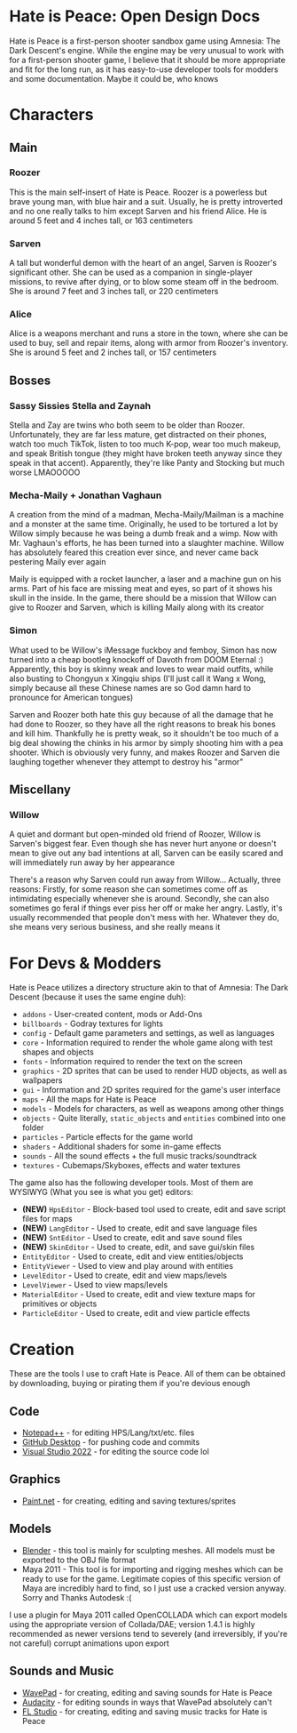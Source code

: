 # Hate is Peace: Open Design Docs
Hate is Peace is a first-person shooter sandbox game using Amnesia: The Dark Descent's engine. While the engine may be very unusual to work with for a first-person shooter game, I believe that it should be more appropriate and fit for the long run, as it has easy-to-use developer tools for modders and some documentation. Maybe it could be, who knows

# Characters
## Main
### Roozer
This is the main self-insert of Hate is Peace. Roozer is a powerless but brave young man, with blue hair and a suit. Usually, he is pretty introverted and no one really talks to him except Sarven and his friend Alice. He is around 5 feet and 4 inches tall, or 163 centimeters

### Sarven
A tall but wonderful demon with the heart of an angel, Sarven is Roozer's significant other. She can be used as a companion in single-player missions, to revive after dying, or to blow some steam off in the bedroom. She is around 7 feet and 3 inches tall, or 220 centimeters

### Alice
Alice is a weapons merchant and runs a store in the town, where she can be used to buy, sell and repair items, along with armor from Roozer's inventory. She is around 5 feet and 2 inches tall, or 157 centimeters

## Bosses
### Sassy Sissies Stella and Zaynah

Stella and Zay are twins who both seem to be older than Roozer. Unfortunately, they are far less mature, get distracted on their phones, watch too much TikTok, listen to too much K-pop, wear too much makeup, and speak British tongue (they might have broken teeth anyway since they speak in that accent). Apparently, they're like Panty and Stocking but much worse LMAOOOOO

### Mecha-Maily + Jonathan Vaghaun
A creation from the mind of a madman, Mecha-Maily/Mailman is a machine and a monster at the same time. Originally, he used to be tortured a lot by Willow simply because he was being a dumb freak and a wimp. Now with Mr. Vaghaun's efforts, he has been turned into a slaughter machine. Willow has absolutely feared this creation ever since, and never came back pestering Maily ever again

Maily is equipped with a rocket launcher, a laser and a machine gun on his arms. Part of his face are missing meat and eyes, so part of it shows his skull in the inside. In the game, there should be a mission that Willow can give to Roozer and Sarven, which is killing Maily along with its creator

### Simon
What used to be Willow's iMessage fuckboy and femboy, Simon has now turned into a cheap bootleg knockoff of Davoth from DOOM Eternal :) Apparently, this boy is skinny weak and loves to wear maid outfits, while also busting to Chongyun x Xingqiu ships (I'll just call it Wang x Wong, simply because all these Chinese names are so God damn hard to pronounce for American tongues)

Sarven and Roozer both hate this guy because of all the damage that he had done to Roozer, so they have all the right reasons to break his bones and kill him. Thankfully he is pretty weak, so it shouldn't be too much of a big deal showing the chinks in his armor by simply shooting him with a pea shooter. Which is obviously very funny, and makes Roozer and Sarven die laughing together whenever they attempt to destroy his "armor"

## Miscellany
### Willow
A quiet and dormant but open-minded old friend of Roozer, Willow is Sarven's biggest fear. Even though she has never hurt anyone or doesn't mean to give out any bad intentions at all, Sarven can be easily scared and will immediately run away by her appearance

There's a reason why Sarven could run away from Willow... Actually, three reasons: Firstly, for some reason she can sometimes come off as intimidating especially whenever she is around. Secondly, she can also sometimes go feral if things ever piss her off or make her angry. Lastly, it's usually recommended that people don't mess with her. Whatever they do, she means very serious business, and she really means it

# For Devs & Modders
Hate is Peace utilizes a directory structure akin to that of Amnesia: The Dark Descent (because it uses the same engine duh):
- `addons` - User-created content, mods or Add-Ons
- `billboards` - Godray textures for lights
- `config` - Default game parameters and settings, as well as languages
- `core` - Information required to render the whole game along with test shapes and objects
- `fonts` - Information required to render the text on the screen
- `graphics` - 2D sprites that can be used to render HUD objects, as well as wallpapers
- `gui` - Information and 2D sprites required for the game's user interface
- `maps` - All the maps for Hate is Peace
- `models` - Models for characters, as well as weapons among other things
- `objects` - Quite literally, `static_objects` and `entities` combined into one folder
- `particles` - Particle effects for the game world
- `shaders` - Additional shaders for some in-game effects
- `sounds` - All the sound effects + the full music tracks/soundtrack
- `textures` - Cubemaps/Skyboxes, effects and water textures

The game also has the following developer tools. Most of them are WYSIWYG (What you see is what you get) editors:
- **(NEW)** `HpsEditor` - Block-based tool used to create, edit and save script files for maps 
- **(NEW)** `LangEditor` - Used to create, edit and save language files
- **(NEW)** `SntEditor` - Used to create, edit and save sound files
- **(NEW)** `SkinEditor` - Used to create, edit, and save gui/skin files
- `EntityEditor` - Used to create, edit and view entities/objects
- `EntityViewer` - Used to view and play around with entities
- `LevelEditor` - Used to create, edit and view maps/levels
- `LevelViewer` - Used to view maps/levels
- `MaterialEditor` - Used to create, edit and view texture maps for primitives or objects
- `ParticleEditor` - Used to create, edit and view particle effects

# Creation
These are the tools I use to craft Hate is Peace. All of them can be obtained by downloading, buying or pirating them if you're devious enough

## Code
- [Notepad++](https://notepad-plus-plus.org/) - for editing HPS/Lang/txt/etc. files
- [GitHub Desktop](https://desktop.github.com/) - for pushing code and commits
- [Visual Studio 2022](https://visualstudio.microsoft.com/vs/) - for editing the source code lol

## Graphics
- [Paint.net](https://getpaint.net/) - for creating, editing and saving textures/sprites

## Models
- [Blender](https://www.blender.org/) - this tool is mainly for sculpting meshes. All models must be exported to the OBJ file format
- Maya 2011 - This tool is for importing and rigging meshes which can be ready to use for the game. Legitimate copies of this specific version of Maya are incredibly hard to find, so I just use a cracked version anyway. Sorry and Thanks Autodesk :(

I use a plugin for Maya 2011 called OpenCOLLADA which can export models using the appropriate version of Collada/DAE; version 1.4.1 is highly recommended as newer versions tend to severely (and irreversibly, if you're not careful) corrupt animations upon export

## Sounds and Music
- [WavePad](https://www.nch.com.au/wavepad/index.html) - for creating, editing and saving sounds for Hate is Peace
- [Audacity](https://archive.org/details/audacity-2.4.2) - for editing sounds in ways that WavePad absolutely can't
- [FL Studio](https://www.image-line.com/) - for creating, editing and saving music tracks for Hate is Peace
